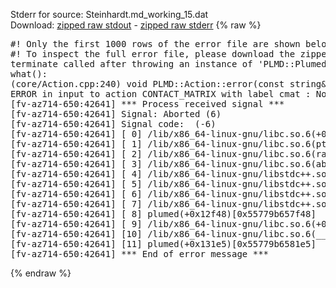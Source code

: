 Stderr for source:  Steinhardt.md_working_15.dat   
Download: [zipped raw stdout](Steinhardt.md_working_15.dat.plumed.stdout.txt.zip) - [zipped raw stderr](Steinhardt.md_working_15.dat.plumed.stderr.txt.zip) 
{% raw %}
<pre>
#! Only the first 1000 rows of the error file are shown below
#! To inspect the full error file, please download the zipped raw stderr file above
terminate called after throwing an instance of 'PLMD::Plumed::ExceptionError'
what():
(core/Action.cpp:240) void PLMD::Action::error(const string&) const
ERROR in input to action CONTACT_MATRIX with label cmat : No atoms have been read in
[fv-az714-650:42641] *** Process received signal ***
[fv-az714-650:42641] Signal: Aborted (6)
[fv-az714-650:42641] Signal code:  (-6)
[fv-az714-650:42641] [ 0] /lib/x86_64-linux-gnu/libc.so.6(+0x42520)[0x7fc9fb642520]
[fv-az714-650:42641] [ 1] /lib/x86_64-linux-gnu/libc.so.6(pthread_kill+0x12c)[0x7fc9fb6969fc]
[fv-az714-650:42641] [ 2] /lib/x86_64-linux-gnu/libc.so.6(raise+0x16)[0x7fc9fb642476]
[fv-az714-650:42641] [ 3] /lib/x86_64-linux-gnu/libc.so.6(abort+0xd3)[0x7fc9fb6287f3]
[fv-az714-650:42641] [ 4] /lib/x86_64-linux-gnu/libstdc++.so.6(+0xa2b9e)[0x7fc9fbaa2b9e]
[fv-az714-650:42641] [ 5] /lib/x86_64-linux-gnu/libstdc++.so.6(+0xae20c)[0x7fc9fbaae20c]
[fv-az714-650:42641] [ 6] /lib/x86_64-linux-gnu/libstdc++.so.6(+0xae277)[0x7fc9fbaae277]
[fv-az714-650:42641] [ 7] /lib/x86_64-linux-gnu/libstdc++.so.6(__cxa_rethrow+0x4b)[0x7fc9fbaae52b]
[fv-az714-650:42641] [ 8] plumed(+0x12f48)[0x55779b657f48]
[fv-az714-650:42641] [ 9] /lib/x86_64-linux-gnu/libc.so.6(+0x29d90)[0x7fc9fb629d90]
[fv-az714-650:42641] [10] /lib/x86_64-linux-gnu/libc.so.6(__libc_start_main+0x80)[0x7fc9fb629e40]
[fv-az714-650:42641] [11] plumed(+0x131e5)[0x55779b6581e5]
[fv-az714-650:42641] *** End of error message ***
</pre>
{% endraw %}
